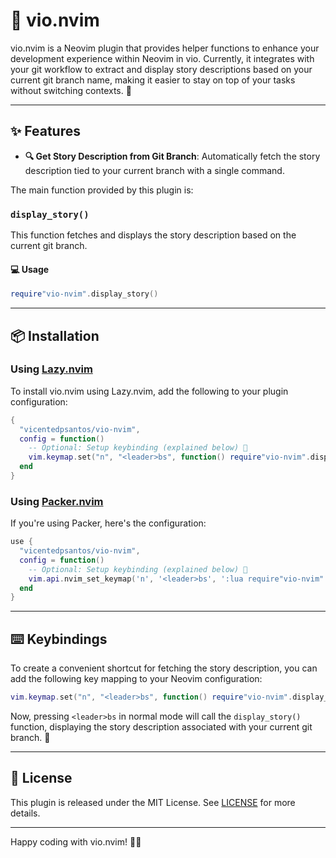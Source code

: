 # 🎉 vio.nvim

vio.nvim is a Neovim plugin that provides helper functions to enhance your development experience within Neovim in vio. Currently, it integrates with your git workflow to extract and display story descriptions based on your current git branch name, making it easier to stay on top of your tasks without switching contexts. 🚀

---

## ✨ Features

- **🔍 Get Story Description from Git Branch**: Automatically fetch the story description tied to your current branch with a single command.

The main function provided by this plugin is:

### `display_story()`

This function fetches and displays the story description based on the current git branch. 

#### 💻 Usage

```lua
require"vio-nvim".display_story()
```

---

## 📦 Installation

### Using [Lazy.nvim](https://github.com/folke/lazy.nvim)

To install vio.nvim using Lazy.nvim, add the following to your plugin configuration:

```lua
{
  "vicentedpsantos/vio-nvim",
  config = function()
    -- Optional: Setup keybinding (explained below) 🎯
    vim.keymap.set("n", "<leader>bs", function() require"vio-nvim".display_story() end, { desc = "📖 Display Story" })
  end
}
```

### Using [Packer.nvim](https://github.com/wbthomason/packer.nvim)

If you're using Packer, here's the configuration:

```lua
use {
  "vicentedpsantos/vio-nvim",
  config = function()
    -- Optional: Setup keybinding (explained below) 🎯
    vim.api.nvim_set_keymap('n', '<leader>bs', ':lua require"vio-nvim".display_story()<CR>', { noremap = true, silent = true })
  end
}
```

---

## ⌨️ Keybindings

To create a convenient shortcut for fetching the story description, you can add the following key mapping to your Neovim configuration:

```lua
vim.keymap.set("n", "<leader>bs", function() require"vio-nvim".display_story() end, { desc = "📖 Display Story" })
```

Now, pressing `<leader>bs` in normal mode will call the `display_story()` function, displaying the story description associated with your current git branch. 📝

---

## 📜 License

This plugin is released under the MIT License. See [LICENSE](./LICENSE) for more details.

---

Happy coding with vio.nvim! 🚀✨
